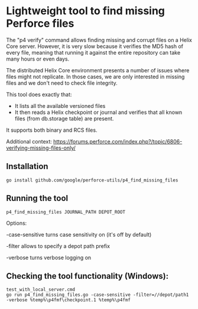 # Lightweight tool to find missing Perforce files

The "p4 verify" command allows finding missing and corrupt files on a Helix Core server.
However, it is very slow because it verifies the MD5 hash of every file, meaning that running
it against the entire repository can take many hours or even days.

The distributed Helix Core environment presents a number of issues where files might not replicate.
In those cases, we are only interested in missing files and we don't need to check file integrity.

This tool does exactly that:

- It lists all the available versioned files 
- It then reads a Helix checkpoint or journal and verifies that all known files (from db.storage table)
  are present.

It supports both binary and RCS files.

Additional context:
https://forums.perforce.com/index.php?/topic/6806-verifying-missing-files-only/

## Installation

```
go install github.com/google/perforce-utils/p4_find_missing_files
```

## Running the tool

```
p4_find_missing_files JOURNAL_PATH DEPOT_ROOT
```

Options:

-case-sensitive turns case sensitivity on (it's off by default)

-filter allows to specify a depot path prefix

-verbose turns verbose logging on

## Checking the tool functionality (Windows):

```
test_with_local_server.cmd
go run p4_find_missing_files.go -case-sensitive -filter=//depot/path1 -verbose %temp%\p4fmf\checkpoint.1 %temp%\p4fmf
```
